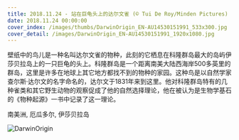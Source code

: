```yaml
---
title: 2018.11.24 - 站在巨龟头上的达尔文雀 (© Tui De Roy/Minden Pictures)
date: 2018.11.24 00:00:00
cover_index: /images/thumbs/DarwinOrigin_EN-AU14530151991_533x300.jpg
cover_detail: /images/DarwinOrigin_EN-AU14530151991_1920x1080.jpg
---
```


壁纸中的鸟儿是一种名叫达尔文雀的物种，此刻的它栖息在科隆群岛最大的岛屿伊莎贝拉岛上的一只巨龟的头上。科隆群岛是一个距离南美大陆西海岸500多英里的群岛，这里是许多在地球上其它地方都找不到的物种的家园。这种鸟是以自然学家查尔斯·达尔文的名字命名的，达尔文于1831年来到这里。他对科隆群岛特有的几种雀类和其它野生动物的观察促成了他的自然选择理论，他在被认为是生物学基石的《物种起源》一书中记录了这一理论。

南美洲, 厄瓜多尔, 伊莎贝拉岛

![DarwinOrigin](/images/DarwinOrigin_EN-AU14530151991_1920x1080.jpg)
